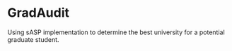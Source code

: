 # GradAudit
Using sASP implementation to determine the best university for a potential graduate student.
